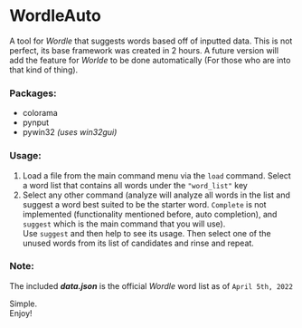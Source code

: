 # WordleAuto
A tool for *Wordle* that suggests words based off of inputted data. This is not perfect, its base framework was created in 2 hours.
A future version will add the feature for *Worlde* to be done automatically (For those who are into that kind of thing).

### Packages:
- colorama
- pynput
- pywin32 *(uses win32gui)*

### Usage:
1. Load a file from the main command menu via the `load` command. Select a word list that contains all words under the `"word_list"` key
2. Select any other command (analyze will analyze all words in the list and suggest a word best suited to be the starter word. `Complete` is not implemented (functionality mentioned before, auto completion), and `suggest` which is the main command that you will use).\
Use `suggest` and then help to see its usage. Then select one of the unused words from its list of candidates and rinse and repeat.

### Note:
The included ***data.json*** is the official *Wordle* word list as of `April 5th, 2022`

Simple. \
Enjoy!
